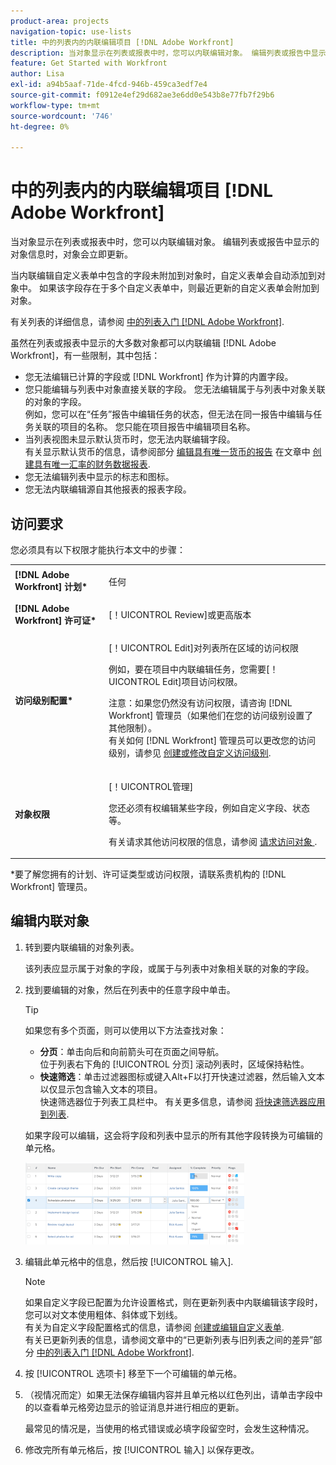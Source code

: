 ```yaml
---
product-area: projects
navigation-topic: use-lists
title: 中的列表内的内联编辑项目 [!DNL Adobe Workfront]
description: 当对象显示在列表或报表中时，您可以内联编辑对象。 编辑列表或报告中显示的对象信息时，对象会立即更新。
feature: Get Started with Workfront
author: Lisa
exl-id: a94b5aaf-71de-4fcd-946b-459ca3edf7e4
source-git-commit: f0912e4ef29d682ae3e6dd0e543b8e77fb7f29b6
workflow-type: tm+mt
source-wordcount: '746'
ht-degree: 0%

---
```


# 中的列表内的内联编辑项目 [!DNL Adobe Workfront]

当对象显示在列表或报表中时，您可以内联编辑对象。 编辑列表或报告中显示的对象信息时，对象会立即更新。

当内联编辑自定义表单中包含的字段未附加到对象时，自定义表单会自动添加到对象中。 如果该字段存在于多个自定义表单中，则最近更新的自定义表单会附加到对象。

有关列表的详细信息，请参阅 [中的列表入门 [!DNL Adobe Workfront]](../../../workfront-basics/navigate-workfront/use-lists/view-items-in-a-list.md).

虽然在列表或报表中显示的大多数对象都可以内联编辑 [!DNL Adobe Workfront]，有一些限制，其中包括：

* 您无法编辑已计算的字段或 [!DNL Workfront] 作为计算的内置字段。
* 您只能编辑与列表中对象直接关联的字段。 您无法编辑属于与列表中对象关联的对象的字段。\
   例如，您可以在“任务”报告中编辑任务的状态，但无法在同一报告中编辑与任务关联的项目的名称。 您只能在项目报告中编辑项目名称。
* 当列表视图未显示默认货币时，您无法内联编辑字段。\
   有关显示默认货币的信息，请参阅部分 [编辑具有唯一货币的报告](../../../reports-and-dashboards/reports/creating-and-managing-reports/create-financial-data-reports-unique-exchange-rates.md#editing-reports-with-unique-currencies) 在文章中 [创建具有唯一汇率的财务数据报表](../../../reports-and-dashboards/reports/creating-and-managing-reports/create-financial-data-reports-unique-exchange-rates.md).
* 您无法编辑列表中显示的标志和图标。
* 您无法内联编辑源自其他报表的报表字段。

## 访问要求

您必须具有以下权限才能执行本文中的步骤：

<table style="table-layout:auto"> 
 <col> 
 <col> 
 <tbody> 
  <tr> 
   <td role="rowheader"><strong>[!DNL Adobe Workfront] 计划*</strong></td> 
   <td> <p>任何</p> </td> 
  </tr> 
  <tr> 
   <td role="rowheader"><strong>[!DNL Adobe Workfront] 许可证*</strong></td> 
   <td> <p>[！UICONTROL Review]或更高版本</p> </td> 
  </tr> 
  <tr> 
   <td role="rowheader"><strong>访问级别配置*</strong></td> 
   <td> <p>[！UICONTROL Edit]对列表所在区域的访问权限</p> <p>例如，要在项目中内联编辑任务，您需要[！UICONTROL Edit]项目访问权限。</p> <p>注意：如果您仍然没有访问权限，请咨询 [!DNL Workfront] 管理员（如果他们在您的访问级别设置了其他限制）。<br>有关如何 [!DNL Workfront] 管理员可以更改您的访问级别，请参见 <a href="../../../administration-and-setup/add-users/configure-and-grant-access/create-modify-access-levels.md" class="MCXref xref">创建或修改自定义访问级别</a>.</p> </td> 
  </tr> 
  <tr> 
   <td role="rowheader"><strong>对象权限</strong></td> 
   <td> <p>[！UICONTROL管理]</p> <p>您还必须有权编辑某些字段，例如自定义字段、状态等。</p> <p>有关请求其他访问权限的信息，请参阅 <a href="../../../workfront-basics/grant-and-request-access-to-objects/request-access.md" class="MCXref xref">请求访问对象 </a>.</p> </td> 
  </tr> 
 </tbody> 
</table>

&#42;要了解您拥有的计划、许可证类型或访问权限，请联系贵机构的 [!DNL Workfront] 管理员。

## 编辑内联对象

1. 转到要内联编辑的对象列表。

   该列表应显示属于对象的字段，或属于与列表中对象相关联的对象的字段。

1. 找到要编辑的对象，然后在列表中的任意字段中单击。

   >[!TIP]
   >
   >如果您有多个页面，则可以使用以下方法查找对象：
   >
   >   
   >   
   >   * **分页**：单击向后和向前箭头可在页面之间导航。\
   >     位于列表右下角的 [!UICONTROL 分页] 滚动列表时，区域保持粘性。
   >   * **快速筛选**：单击过滤器图标或键入Alt+F以打开快速过滤器，然后输入文本以仅显示包含输入文本的项目。\
   >     快速筛选器位于列表工具栏中。 有关更多信息，请参阅 [将快速筛选器应用到列表](../../../workfront-basics/navigate-workfront/use-lists/apply-quick-filter-list.md).


   如果字段可以编辑，这会将字段和列表中显示的所有其他字段转换为可编辑的单元格。

   ![](assets/nwe-editable-cells-350x131.png)

1. 编辑此单元格中的信息，然后按 [!UICONTROL 输入].

   >[!NOTE]
   >
   >如果自定义字段已配置为允许设置格式，则在更新列表中内联编辑该字段时，您可以对文本使用粗体、斜体或下划线。\
   >有关为自定义字段配置格式的信息，请参阅 [创建或编辑自定义表单](../../../administration-and-setup/customize-workfront/create-manage-custom-forms/create-or-edit-a-custom-form.md).\
   >有关已更新列表的信息，请参阅文章中的“已更新列表与旧列表之间的差异”部分 [中的列表入门 [!DNL Adobe Workfront]](../../../workfront-basics/navigate-workfront/use-lists/view-items-in-a-list.md).

1. 按 [!UICONTROL 选项卡] 移至下一个可编辑的单元格。
1. （视情况而定）如果无法保存编辑内容并且单元格以红色列出，请单击字段中的以查看单元格旁边显示的验证消息并进行相应的更新。

   最常见的情况是，当使用的格式错误或必填字段留空时，会发生这种情况。

1. 修改完所有单元格后，按 [!UICONTROL 输入] 以保存更改。
